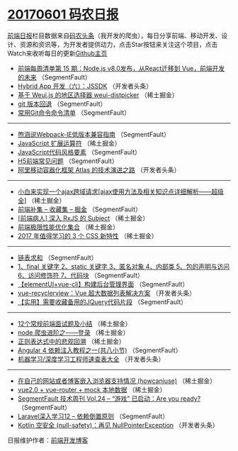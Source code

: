 # [20170601 码农日报](https://toutiao.qdkfweb.cn/date/2017/06/01)

[前端日报](https://qdkfweb.cn/c/news)栏目数据来自[码农头条](https://toutiao.qdkfweb.cn/)（我开发的爬虫），每日分享前端、移动开发、设计、资源和资讯等，为开发者提供动力，点击Star按钮来关注这个项目，点击Watch来收听每日的更新[Github主页](https://github.com/kujian/frontendDaily)
* [前端每周清单第 15 期：Node.js v8.0发布，从React迁移到 Vue，前端开发的未来](https://toutiao.qdkfweb.cn/39832.html) （SegmentFault）
* [Hybrid App 开发（六）：JSSDK](https://toutiao.qdkfweb.cn/39854.html) （开发者头条）
* [基于 Weui.js 的地区选择器 weui-distpicker](https://toutiao.qdkfweb.cn/39799.html) （稀土掘金）
* [git 版本回退](https://toutiao.qdkfweb.cn/39835.html) （SegmentFault）
* [常用Git命令命令清单](https://toutiao.qdkfweb.cn/39826.html) （SegmentFault）

***
* [煦涵说Webpack-IE低版本兼容指南](https://toutiao.qdkfweb.cn/39829.html) （SegmentFault）
* [JavaScript 扩展运算符](https://toutiao.qdkfweb.cn/39807.html) （稀土掘金）
* [JavaScript代码风格要素](https://toutiao.qdkfweb.cn/39822.html) （SegmentFault）
* [H5前端常见问题](https://toutiao.qdkfweb.cn/39823.html) （SegmentFault）
* [阿里移动容器化框架 Atlas 的技术演进之路](https://toutiao.qdkfweb.cn/39855.html) （开发者头条）

***
* [小白来实现一个ajax跨域请求[ajax使用方法及相关知识点详细解析——超级全]](https://toutiao.qdkfweb.cn/39800.html) （稀土掘金）
* [前端补集 &#8211; 收藏集 &#8211; 掘金](https://toutiao.qdkfweb.cn/39824.html) （SegmentFault）
* [[前端病人] 深入 RxJS 的 Subject](https://toutiao.qdkfweb.cn/39801.html) （稀土掘金）
* [前端极限性能优化集合](https://toutiao.qdkfweb.cn/39802.html) （稀土掘金）
* [2017 年值得学习的 3 个 CSS 新特性](https://toutiao.qdkfweb.cn/39798.html) （稀土掘金）

***
* [链表求和](https://toutiao.qdkfweb.cn/39834.html) （SegmentFault）
* [1、final 关键字 2、static 关键字 3、匿名对象 4、内部类 5、包的声明与访问 6、访问修饰符 7、代码块](https://toutiao.qdkfweb.cn/39825.html) （SegmentFault）
* [【elementUI+vue-cli】构建后台管理界面](https://toutiao.qdkfweb.cn/39836.html) （SegmentFault）
* [vue-recyclerview：Vue 超大数据列表解决方案](https://toutiao.qdkfweb.cn/39847.html) （开发者头条）
* [【实用】需要收藏备用的JQuery代码片段](https://toutiao.qdkfweb.cn/39828.html) （SegmentFault）

***
* [12个常规前端面试题及小结](https://toutiao.qdkfweb.cn/39805.html) （稀土掘金）
* [node 爬虫进阶之——登录](https://toutiao.qdkfweb.cn/39795.html) （稀土掘金）
* [正则表达式中的悲观回溯](https://toutiao.qdkfweb.cn/39806.html) （稀土掘金）
* [Angular 4 依赖注入教程之一(共八小节)](https://toutiao.qdkfweb.cn/39830.html) （SegmentFault）
* [机器学习/深度学习工程师速查表大全](https://toutiao.qdkfweb.cn/39862.html) （开发者头条）

***
* [在自己的网站或者博客嵌入浏览器支持情况 (howcaniuse)](https://toutiao.qdkfweb.cn/39796.html) （稀土掘金）
* [vue2.0 + vue-router + mock 本地数据](https://toutiao.qdkfweb.cn/39797.html) （稀土掘金）
* [SegmentFault 技术周刊 Vol.24 &#8211; “游戏” 已启动：Are you ready?](https://toutiao.qdkfweb.cn/39821.html) （SegmentFault）
* [Laravel深入学习12 &#8211; 依赖倒置原则](https://toutiao.qdkfweb.cn/39833.html) （SegmentFault）
* [Kotlin 空安全 (null-safety)：再见 NullPointerException](https://toutiao.qdkfweb.cn/39846.html) （开发者头条）

日报维护作者：[前端开发博客](https://qdkfweb.cn/) 
